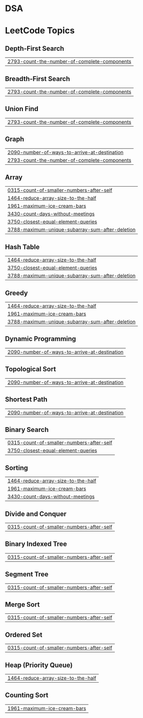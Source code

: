 # DSA
<!---LeetCode Topics Start-->
# LeetCode Topics
## Depth-First Search
|  |
| ------- |
| [2793-count-the-number-of-complete-components](https://github.com/Sumanth-Narasimhulu/DSA/tree/master/2793-count-the-number-of-complete-components) |
## Breadth-First Search
|  |
| ------- |
| [2793-count-the-number-of-complete-components](https://github.com/Sumanth-Narasimhulu/DSA/tree/master/2793-count-the-number-of-complete-components) |
## Union Find
|  |
| ------- |
| [2793-count-the-number-of-complete-components](https://github.com/Sumanth-Narasimhulu/DSA/tree/master/2793-count-the-number-of-complete-components) |
## Graph
|  |
| ------- |
| [2090-number-of-ways-to-arrive-at-destination](https://github.com/Sumanth-Narasimhulu/DSA/tree/master/2090-number-of-ways-to-arrive-at-destination) |
| [2793-count-the-number-of-complete-components](https://github.com/Sumanth-Narasimhulu/DSA/tree/master/2793-count-the-number-of-complete-components) |
## Array
|  |
| ------- |
| [0315-count-of-smaller-numbers-after-self](https://github.com/Sumanth-Narasimhulu/DSA/tree/master/0315-count-of-smaller-numbers-after-self) |
| [1464-reduce-array-size-to-the-half](https://github.com/Sumanth-Narasimhulu/DSA/tree/master/1464-reduce-array-size-to-the-half) |
| [1961-maximum-ice-cream-bars](https://github.com/Sumanth-Narasimhulu/DSA/tree/master/1961-maximum-ice-cream-bars) |
| [3430-count-days-without-meetings](https://github.com/Sumanth-Narasimhulu/DSA/tree/master/3430-count-days-without-meetings) |
| [3750-closest-equal-element-queries](https://github.com/Sumanth-Narasimhulu/DSA/tree/master/3750-closest-equal-element-queries) |
| [3788-maximum-unique-subarray-sum-after-deletion](https://github.com/Sumanth-Narasimhulu/DSA/tree/master/3788-maximum-unique-subarray-sum-after-deletion) |
## Hash Table
|  |
| ------- |
| [1464-reduce-array-size-to-the-half](https://github.com/Sumanth-Narasimhulu/DSA/tree/master/1464-reduce-array-size-to-the-half) |
| [3750-closest-equal-element-queries](https://github.com/Sumanth-Narasimhulu/DSA/tree/master/3750-closest-equal-element-queries) |
| [3788-maximum-unique-subarray-sum-after-deletion](https://github.com/Sumanth-Narasimhulu/DSA/tree/master/3788-maximum-unique-subarray-sum-after-deletion) |
## Greedy
|  |
| ------- |
| [1464-reduce-array-size-to-the-half](https://github.com/Sumanth-Narasimhulu/DSA/tree/master/1464-reduce-array-size-to-the-half) |
| [1961-maximum-ice-cream-bars](https://github.com/Sumanth-Narasimhulu/DSA/tree/master/1961-maximum-ice-cream-bars) |
| [3788-maximum-unique-subarray-sum-after-deletion](https://github.com/Sumanth-Narasimhulu/DSA/tree/master/3788-maximum-unique-subarray-sum-after-deletion) |
## Dynamic Programming
|  |
| ------- |
| [2090-number-of-ways-to-arrive-at-destination](https://github.com/Sumanth-Narasimhulu/DSA/tree/master/2090-number-of-ways-to-arrive-at-destination) |
## Topological Sort
|  |
| ------- |
| [2090-number-of-ways-to-arrive-at-destination](https://github.com/Sumanth-Narasimhulu/DSA/tree/master/2090-number-of-ways-to-arrive-at-destination) |
## Shortest Path
|  |
| ------- |
| [2090-number-of-ways-to-arrive-at-destination](https://github.com/Sumanth-Narasimhulu/DSA/tree/master/2090-number-of-ways-to-arrive-at-destination) |
## Binary Search
|  |
| ------- |
| [0315-count-of-smaller-numbers-after-self](https://github.com/Sumanth-Narasimhulu/DSA/tree/master/0315-count-of-smaller-numbers-after-self) |
| [3750-closest-equal-element-queries](https://github.com/Sumanth-Narasimhulu/DSA/tree/master/3750-closest-equal-element-queries) |
## Sorting
|  |
| ------- |
| [1464-reduce-array-size-to-the-half](https://github.com/Sumanth-Narasimhulu/DSA/tree/master/1464-reduce-array-size-to-the-half) |
| [1961-maximum-ice-cream-bars](https://github.com/Sumanth-Narasimhulu/DSA/tree/master/1961-maximum-ice-cream-bars) |
| [3430-count-days-without-meetings](https://github.com/Sumanth-Narasimhulu/DSA/tree/master/3430-count-days-without-meetings) |
## Divide and Conquer
|  |
| ------- |
| [0315-count-of-smaller-numbers-after-self](https://github.com/Sumanth-Narasimhulu/DSA/tree/master/0315-count-of-smaller-numbers-after-self) |
## Binary Indexed Tree
|  |
| ------- |
| [0315-count-of-smaller-numbers-after-self](https://github.com/Sumanth-Narasimhulu/DSA/tree/master/0315-count-of-smaller-numbers-after-self) |
## Segment Tree
|  |
| ------- |
| [0315-count-of-smaller-numbers-after-self](https://github.com/Sumanth-Narasimhulu/DSA/tree/master/0315-count-of-smaller-numbers-after-self) |
## Merge Sort
|  |
| ------- |
| [0315-count-of-smaller-numbers-after-self](https://github.com/Sumanth-Narasimhulu/DSA/tree/master/0315-count-of-smaller-numbers-after-self) |
## Ordered Set
|  |
| ------- |
| [0315-count-of-smaller-numbers-after-self](https://github.com/Sumanth-Narasimhulu/DSA/tree/master/0315-count-of-smaller-numbers-after-self) |
## Heap (Priority Queue)
|  |
| ------- |
| [1464-reduce-array-size-to-the-half](https://github.com/Sumanth-Narasimhulu/DSA/tree/master/1464-reduce-array-size-to-the-half) |
## Counting Sort
|  |
| ------- |
| [1961-maximum-ice-cream-bars](https://github.com/Sumanth-Narasimhulu/DSA/tree/master/1961-maximum-ice-cream-bars) |
<!---LeetCode Topics End-->